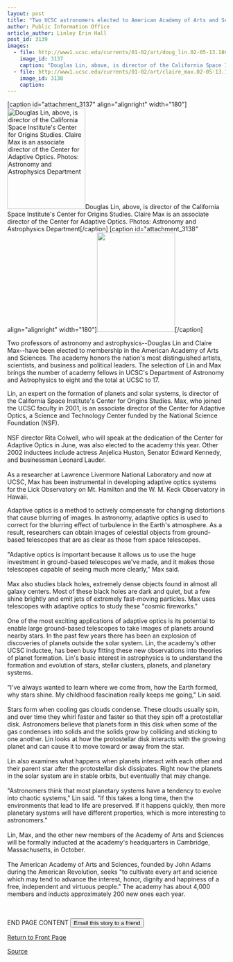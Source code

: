 ```yaml
---
layout: post
title: "Two UCSC astronomers elected to American Academy of Arts and Sciences"
author: Public Information Office
article_author: Linley Erin Hall
post_id: 3139
images:
  - file: http://www1.ucsc.edu/currents/01-02/art/doug_lin.02-05-13.180.jpg
    image_id: 3137
    caption: "Douglas Lin, above, is director of the California Space Institute's Center for Origins Studies. Claire Max is an associate director of the Center for Adaptive Optics. Photos: Astronomy and Astrophysics Department"
  - file: http://www1.ucsc.edu/currents/01-02/art/claire_max.02-05-13.180.jpg
    image_id: 3138
    caption: 
---
```


[caption id="attachment_3137" align="alignright" width="180"]<a href="http://dev-ucsc-news.pantheonsite.io/wp-content/uploads/2002/05/doug_lin.02-05-13.180.jpg"><img class="size-full wp-image-3137" src="http://dev-ucsc-news.pantheonsite.io/wp-content/uploads/2002/05/doug_lin.02-05-13.180.jpg" alt="Douglas Lin, above, is director of the California Space Institute's Center for Origins Studies. Claire Max is an associate director of the Center for Adaptive Optics. Photos: Astronomy and Astrophysics Department" width="180" height="233" /></a>Douglas Lin, above, is director of the California Space Institute's Center for Origins Studies. Claire Max is an associate director of the Center for Adaptive Optics. Photos: Astronomy and Astrophysics Department[/caption]
[caption id="attachment_3138" align="alignright" width="180"]<a href="http://dev-ucsc-news.pantheonsite.io/wp-content/uploads/2002/05/claire_max.02-05-13.180.jpg"><img class="size-full wp-image-3138" src="http://dev-ucsc-news.pantheonsite.io/wp-content/uploads/2002/05/claire_max.02-05-13.180.jpg" alt="" width="180" height="229" /></a>[/caption]
<p>
  Two professors of astronomy and astrophysics--Douglas Lin and Claire Max--have been elected to membership in the American Academy of Arts and Sciences. The academy honors the nation's most distinguished artists, scientists, and business and political leaders. The selection of Lin and Max brings the number of academy fellows in UCSC's Department of Astronomy and Astrophysics to eight and the total at UCSC to 17.
</p>Lin, an expert on the formation of planets and solar systems, is director of the California Space Institute's Center for Origins Studies. Max, who joined the UCSC faculty in 2001, is an associate director of the Center for Adaptive Optics, a Science and Technology Center funded by the National Science Foundation (NSF).<br>
<br>
NSF director Rita Colwell, who will speak at the dedication of the Center for Adaptive Optics in June, was also elected to the academy this year. Other 2002 inductees include actress Anjelica Huston, Senator Edward Kennedy, and businessman Leonard Lauder.<br>
<br>
As a researcher at Lawrence Livermore National Laboratory and now at UCSC, Max has been instrumental in developing adaptive optics systems for the Lick Observatory on Mt. Hamilton and the W. M. Keck Observatory in Hawaii.
<p>
  Adaptive optics is a method to actively compensate for changing distortions that cause blurring of images. In astronomy, adaptive optics is used to correct for the blurring effect of turbulence in the Earth's atmosphere. As a result, researchers can obtain images of celestial objects from ground-based telescopes that are as clear as those from space telescopes.<br>
  <br>
  "Adaptive optics is important because it allows us to use the huge investment in ground-based telescopes we've made, and it makes those telescopes capable of seeing much more clearly," Max said.<br>
  <br>
  Max also studies black holes, extremely dense objects found in almost all galaxy centers. Most of these black holes are dark and quiet, but a few shine brightly and emit jets of extremely fast-moving particles. Max uses telescopes with adaptive optics to study these "cosmic fireworks."<br>
  <br>
  One of the most exciting applications of adaptive optics is its potential to enable large ground-based telescopes to take images of planets around nearby stars. In the past few years there has been an explosion of discoveries of planets outside the solar system. Lin, the academy's other UCSC inductee, has been busy fitting these new observations into theories of planet formation. Lin's basic interest in astrophysics is to understand the formation and evolution of stars, stellar clusters, planets, and planetary systems.<br>
  <br>
  "I've always wanted to learn where we come from, how the Earth formed, why stars shine. My childhood fascination really keeps me going," Lin said.<br>
  <br>
  Stars form when cooling gas clouds condense. These clouds usually spin, and over time they whirl faster and faster so that they spin off a protostellar disk. Astronomers believe that planets form in this disk when some of the gas condenses into solids and the solids grow by colliding and sticking to one another. Lin looks at how the protostellar disk interacts with the growing planet and can cause it to move toward or away from the star.<br>
  <br>
  Lin also examines what happens when planets interact with each other and their parent star after the protostellar disk dissipates. Right now the planets in the solar system are in stable orbits, but eventually that may change.<br>
  <br>
  "Astronomers think that most planetary systems have a tendency to evolve into chaotic systems," Lin said. "If this takes a long time, then the environments that lead to life are preserved. If it happens quickly, then more planetary systems will have different properties, which is more interesting to astronomers."<br>
  <br>
  Lin, Max, and the other new members of the Academy of Arts and Sciences will be formally inducted at the academy's headquarters in Cambridge, Massachusetts, in October.<br>
  <br>
  The American Academy of Arts and Sciences, founded by John Adams during the American Revolution, seeks "to cultivate every art and science which may tend to advance the interest, honor, dignity and happiness of a free, independent and virtuous people." The academy has about 4,000 members and inducts approximately 200 new ones each year.
</p>
<p>
  <br>
  <br>
  END PAGE CONTENT <input name="t1" size="-1" type="hidden"> <input type="submit" value="Email this story to a friend">
</p>
<p>
  <a href="../../index.html">Return to Front Page</a> <img align="bottom" alt=" " border="0" height="1" src="../../images/trans.gif" width="385">
</p>
<p><a href="http://www1.ucsc.edu/currents/01-02/05-13/academy.html" title="Permalink to academy">Source</a></p>
